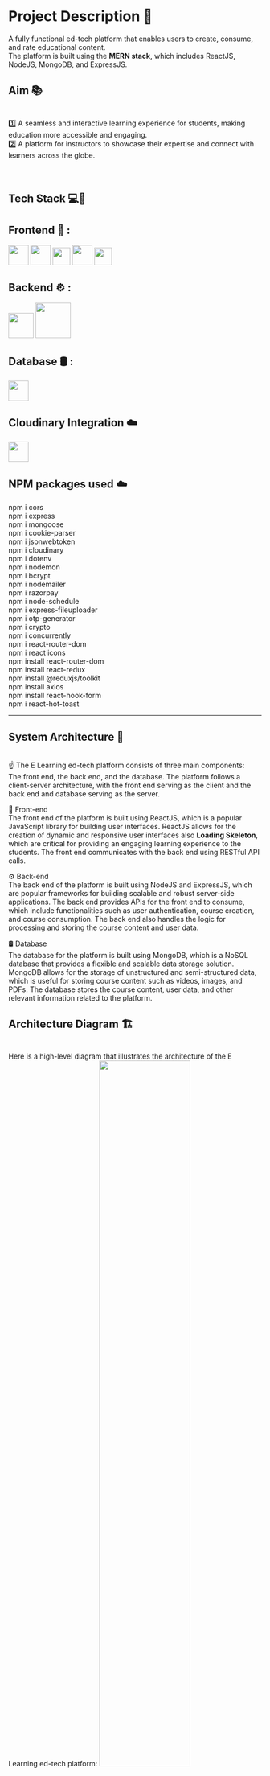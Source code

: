 
# Project Description 📝
A fully functional ed-tech platform that enables users to create, consume, and rate educational content. <br/>
The platform is built using the **MERN stack**, which includes ReactJS, NodeJS, MongoDB, and ExpressJS.


## Aim 📚 
<br/>
1️⃣ A seamless and interactive learning experience for students, making education more accessible and engaging.<br/>
2️⃣ A platform for instructors to showcase their expertise and connect with learners across the globe.<br/>

<br/>
<br/>


## Tech Stack 💻🔧 

## Frontend 🎨 : 
<code title="React.js"><img height="40" src="https://github.com/gunnermay31/-E-learning-platform_MERN_STACK/blob/main/screenshots/Tech%20stack%20logo/react%20ogo.png"></code>
<code title="Vite"><img height="40" src="https://github.com/gunnermay31/-E-learning-platform_MERN_STACK/blob/main/screenshots/Tech%20stack%20logo/Vitejs-logo.png"></code>
<code title="Redux.js"><img height="35" src="https://github.com/gunnermay31/-E-learning-platform_MERN_STACK/blob/main/screenshots/Tech%20stack%20logo/redux-logo.png"></code>
<code title="css"><img height="40" src="https://github.com/gunnermay31/-E-learning-platform_MERN_STACK/blob/main/screenshots/Tech%20stack%20logo/css%20logo.png"></code>
<code title="Tailwind css"><img height="35" src="https://github.com/gunnermay31/-E-learning-platform_MERN_STACK/blob/main/screenshots/Tech%20stack%20logo/tailwind%20css%20logo.png"></code>


## Backend ⚙️ :
<code title="Nodejs"><img height="50" src="https://github.com/gunnermay31/-E-learning-platform_MERN_STACK/blob/main/screenshots/Tech%20stack%20logo/nodejs-logo.png"></code>
<code title="Express"><img height="70" src="https://github.com/gunnermay31/-E-learning-platform_MERN_STACK/blob/main/screenshots/Tech%20stack%20logo/express%20logo.png"></code>


## Database 🛢️ :
<code title="Mongodb"><img height="40" src="https://github.com/gunnermay31/-E-learning-platform_MERN_STACK/blob/main/screenshots/Tech%20stack%20logo/mongodb%20logo.png"></code>

## Cloudinary Integration ☁️
<code title="Mongodb"><img height="40" src="https://github.com/gunnermay31/-E-learning-platform_MERN_STACK/blob/main/screenshots/Tech%20stack%20logo/cloudinary-logo.jpg"></code>

## NPM packages used ☁️
npm i cors<br/>
npm i express<br/>
npm i mongoose<br/>
npm i cookie-parser<br/>
npm i jsonwebtoken<br/>
npm i cloudinary<br/>
npm i dotenv<br/>
npm i nodemon<br/>
npm i bcrypt<br/>
npm i nodemailer<br/>
npm i razorpay<br/>
npm i node-schedule<br/>
npm i express-fileuploader<br/>
npm i otp-generator<br/>
npm i crypto<br/>
npm i concurrently<br/>
npm i react-router-dom<br/>
npm i react icons<br/>
npm install react-router-dom<br/>
npm install react-redux<br/>
npm install @reduxjs/toolkit<br/>
npm install axios<br/>
npm install react-hook-form<br/>
npm i react-hot-toast<br/>

<hr/>




## System Architecture 🏰
<br/>
☝ The E Learning ed-tech platform consists of three main components:  <br/>
The front end, the back end, and the database. The platform follows a client-server architecture, with the front end serving as the client and the back end and database serving as the server.

🎨 Front-end  <br/>
The front end of the platform is built using ReactJS, which is a popular JavaScript library for building user interfaces. ReactJS allows for the creation of dynamic and responsive user interfaces also **Loading Skeleton**, which are critical for providing an engaging learning experience to the students. The front end communicates with the back end using RESTful API calls.

⚙️ Back-end  <br/>
The back end of the platform is built using NodeJS and ExpressJS, which are popular frameworks for building scalable and robust server-side applications. The back end provides APIs for the front end to consume, which include functionalities such as user authentication, course creation, and course consumption. The back end also handles the logic for processing and storing the course content and user data.

🛢️ Database  <br/>
The database for the platform is built using MongoDB, which is a NoSQL database that provides a flexible and scalable data storage solution. MongoDB allows for the storage of unstructured and semi-structured data, which is useful for storing course content such as videos, images, and PDFs. The database stores the course content, user data, and other relevant information related to the platform.



## Architecture Diagram 🏗️
<br/>
Here is a high-level diagram that illustrates the architecture of the E Learning ed-tech platform:
<img width='60%' src='https://github.com/gunnermay31/-E-learning-platform_MERN_STACK/blob/main/screenshots/Architecture%20Diagram.png' />


<hr/>

#### The front end of E Learning Ed-Tech platform's has all the necessary pages that an ed-tech platform should have. Some of these pages are: 

For Students:
- **Homepage 🏠:** A brief introduction to the platform with links to the course list and user details and random background.
- **Course List 📚:** A list of all the courses available on the platform, along with their descriptions and ratings.
- **Wishlist 💡:** Displays all the courses that a student has added to their wishlist.
- **Cart Checkout 🛒 :** Allows the user to complete course purchases.
- **Course Content 🎓:** Presents the course content for a particular course, including videos and related material.
- **User Details 👤:** Provides details about the student's account, including their name, email, and other relevant information.
- **User Edit Details ✏️:** Allows students to edit their account details.

For Instructors:
- **Dashboard 📊:** Offers an overview of the instructor's courses, along with ratings and feedback for each course.
- **Insights 📈:** Provides detailed insights into the instructor's courses, including the number of views, clicks, and other relevant metrics.
- **Course Management Pages 🛠️:** Enables instructors to create, update, and delete courses, as well as manage course content and pricing.
- **View and Edit Profile Details 👀:** Allows instructors to view and edit their account details.



### Back-end ⚙️

The back-end of the platform is built using NodeJS and ExpressJS, providing APIs for the front-end to consume. These APIs include functionalities such as user authentication, course creation, and course consumption. The back-end also handles the logic for processing and storing the course content and user data.

Description of the Back-end Architecture:
E Learning Ed-Tech platform's uses a monolithic architecture, with the backend built using Node.js and Express.js, and MongoDB as the primary database. Monolithic architecture refers to a design approach where all the modules of the application are combined into a single large program, with a single codebase, to enable better control, security, and performance.
Node.js is a popular JavaScript runtime that allows us to run JavaScript code outside of the browser. Express.js is a web application framework that simplifies the process of building web applications in Node.js. MongoDB is a popular NoSQL database that allows for flexible data storage and retrieval, making it a suitable choice for complex applications like E Learning.
Features and Functionalities of the Back-end:
The back end of E Learning Ed-Tech platform'sprovides a range of features and functionalities, including:
User authentication and authorization: Students and instructors can sign up and log in to the platform using their email addresses and password. The platform also supports OTP (One-Time Password) verification and forgot password functionality for added security.
Course management: Instructors can create, read, update, and delete courses, as well as manage course content and media. Students can view and rate courses.
Payment Integration: Students will purchase and enrol on courses by completing the checkout flow that is followed by Razorpay integration for payment handling.
Cloud-based media management: E Learning Ed-Tech platform'suses Cloudinary, a cloud-based media management service, to store and manage all media content, including images, videos, and documents.
Markdown formatting: Course content in document format is stored in Markdown format, which allows for easier display and rendering on the front end.

#### Back-end Features

- **User Authentication and Authorization 🔐:** Students and instructors can sign up and log in to the platform using their email addresses and passwords. The platform also supports OTP (One-Time Password) verification and forgot password functionality for added security.
- **Course Management 🛠️:** Instructors can create, read, update, and delete courses, as well as manage course content and media. Students can view and rate courses.
- **Payment Integration 💳:** Students will purchase and enroll in courses by completing the checkout flow, followed by Razorpay integration for payment handling.
- **Cloud-based Media Management ☁️ :** E Learning Ed-Tech platform's uses Cloudinary, a cloud-based media management service, to store and manage all media content, including images, videos, and documents.
- **Markdown Formatting ✍️:** Course content in document format is stored in Markdown format, allowing for easier display and rendering on the front-end.



#### Data Models and Database Schema

The back-end of E Learning Ed-Tech platform's uses several data models and database schemas to manage data, including:

- **Student Schema 🧑‍🎓:** Includes fields such as name, email, password, and course details for each student.
- **Instructor Schema 👩‍🏫:** Includes fields such as name, email, password, and course details for each instructor.
- **Course Schema 📚:** Includes fields such as course name, description, instructor details, and media content.


### Database 🛢️
The database for the platform is built using MongoDB, a NoSQL database that provides a flexible and scalable data storage solution. MongoDB allows for the storage of unstructured and semi-structured data. The database stores the course content, user data, and other relevant information related to the platform.

<hr/>


## React Hooks 🎣

Utilized several React hooks for efficient state management and dynamic behavior:

- `useState`
- `useEffect`
- `useDispatch`
- `useParams`
- `useSelector`
- `useLocation`
- `useNavigate`
- `useRef`
- `useForm`
- `useDropzone`
- `Custom-Hook`

<br/>

## 📚 **React Library**:

- 🚀 **Lazy Loading**: Enhance performance by lazily loading images using the react-lazy-load-image library.
- 📊 **Chart.js:**  Versatile charting library for creating interactive and visually appealing charts.
- 🎭**Framer Motion:**  Animation library for React, providing smooth and expressive motion.
- 📁 **React Dropzone:**  Drag-and-drop file uploader for React applications.
- 🍞 **React Hot Toast:**  Elegant and customizable toast notifications for React applications.
- 🔢 **React OTP Input:**  Input component for one-time password entry in React forms.
- 📊 **React Super Responsive Table:**  Highly responsive and feature-rich table component for React.
- 🔄 **Swiper:**  Modern touch slider for mobile and desktop browsers.
- 🖋️ **React Type Animation:**  Simple and configurable typing animation component for React.
- 🎥 **Video React:**  React-based video player for building rich multimedia experiences in web applications.


## 📚 **API Design:**:

The E Learning  Ed-Tech platform's API is designed following the REST architectural style. The API is implemented using Node.js and Express.js. It uses JSON for data exchange and follows standard HTTP request methods such as GET, POST, PUT, and DELETE.
<br/>
Sample list of API endpoints and their functionalities:<br/>
/api/auth/signup (POST) - Create a new user (student or instructor) account.<br/>
/api/auth/login (POST) – Log in using existing credentials and generate a JWT token.<br/>
/api/auth/verify-otp (POST) - Verify the OTP sent to the user's registered email.<br/>
/api/auth/forgot-password (POST) - Send an email with a password reset link to the registered email.<br/>
/api/courses (GET) - Get a list of all available courses.<br/>
/api/courses/:id (GET) - Get details of a specific course by ID.<br/>
/api/courses (POST) - Create a new course.<br/>
/api/courses/:id (PUT) - Update an existing course by ID.<br/>
/api/courses/:id (DELETE) - Delete a course by ID.<br/>
/api/courses/:id/rate (POST) - Add a rating (out of 5) to a course.<br/>
Sample API requests and responses:<br/>
GET /api/courses: Get all courses<br/>
Response: A list of all courses in the database<br/>
GET /api/courses/:id: Get a single course by ID<br/>
Response: The course with the specified ID<br/>
POST /api/courses: Create a new course<br/>
Request: The course details in the request body<br/>
Response: The newly created course<br/>
PUT /api/courses/:id: Update an existing course by ID<br/>
Request: The updated course details in the request body<br/>
Response: The updated course<br/>
DELETE /api/courses/:id: Delete a course by ID<br/>
Response: A success message indicating that the course has been deleted.<br/>
In conclusion, the REST API design for the E Learning ed-tech platform is a crucial part of the project. The API endpoints and their functionalities are designed to ensure seamless communication between the front-end and back-end of the application. By following RESTful principles, the API will be scalable, maintainable, and reliable. The sample API requests and responses provided above illustrate how each endpoint will function and what kind of data it will accept or return. With this API design, E Learning Ed-Tech Platform will be able to provide a smooth user experience while ensuring security and stability.<br/>
Deployment:<br/>
The deployment process for the E Learning ed-tech platform will involve hosting the application on various cloud-based services. The front end will be deployed using Vercel, a popular hosting service for static sites built with React. The back-end will be hosted on Render or Railway, two cloud-based hosting services for applications built with Node.js and MongoDB. Media files will be hosted on Cloudinary, a cloud-based media management platform, and the database will be hosted on MongoDB Atlas, a fully managed cloud database service.<br/>
The hosting environment and infrastructure for the E Learning Ed-Tech Platform platform will ensure scalability, security, and reliability. Vercel provides a fast and scalable hosting environment for the front end, while Render or Railway provide a scalable and reliable infrastructure for the back end. Cloudinary provides reliable storage for media files with features like automatic image optimization and transformation, while MongoDB Atlas provides a highly available and secure database environment with features like automatic scaling and disaster recovery. <br/>

### Frameworks, Libraries, and Tools used: ⚙️<br/>

The back end of E Learning Ed-Tech Platform uses a range of frameworks, libraries, and tools to ensure its functionality and performance, including:
Node.js: Node.js is used as the primary framework for the back end.<br/>
MongoDB: MongoDB is used as the primary database, providing a flexible and scalable data storage solution.<br/>
Express.js: Express.js is used as a web application framework, providing a range of features and tools for building web applications.<br/>
JWT: JWT (JSON Web Tokens) are used for authentication and authorization, providing a secure and reliable way to manage user credentials.<br/>
Bcrypt: Bcrypt is used for password hashing, adding an extra layer of security to user data.<br/>
Mongoose: Mongoose is used as an Object Data Modeling (ODM) library, providing a way to interact with MongoDB using JavaScript.<br/>







